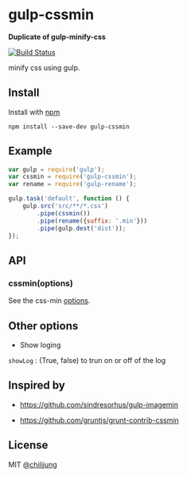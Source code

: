 # gulp-cssmin

**Duplicate of gulp-minify-css**

[![Build Status](https://travis-ci.org/chilijung/gulp-cssmin.png?branch=master)](https://travis-ci.org/chilijung/gulp-cssmin)

minify css using gulp.

## Install

Install with [npm](https://npmjs.org/package/gulp-cssmin)

```
npm install --save-dev gulp-cssmin
```


## Example

```js
var gulp = require('gulp');
var cssmin = require('gulp-cssmin');
var rename = require('gulp-rename');

gulp.task('default', function () {
	gulp.src('src/**/*.css')
		.pipe(cssmin())
		.pipe(rename({suffix: '.min'}))
		.pipe(gulp.dest('dist'));
});
```


## API

### cssmin(options)

See the css-min [options](https://github.com/GoalSmashers/clean-css).

## Other options

- Show loging

`showLog` : (True, false) to trun on or off of the log

## Inspired by

- https://github.com/sindresorhus/gulp-imagemin

- https://github.com/gruntjs/grunt-contrib-cssmin

## License

MIT [@chilijung](http://github.com/chilijung)
